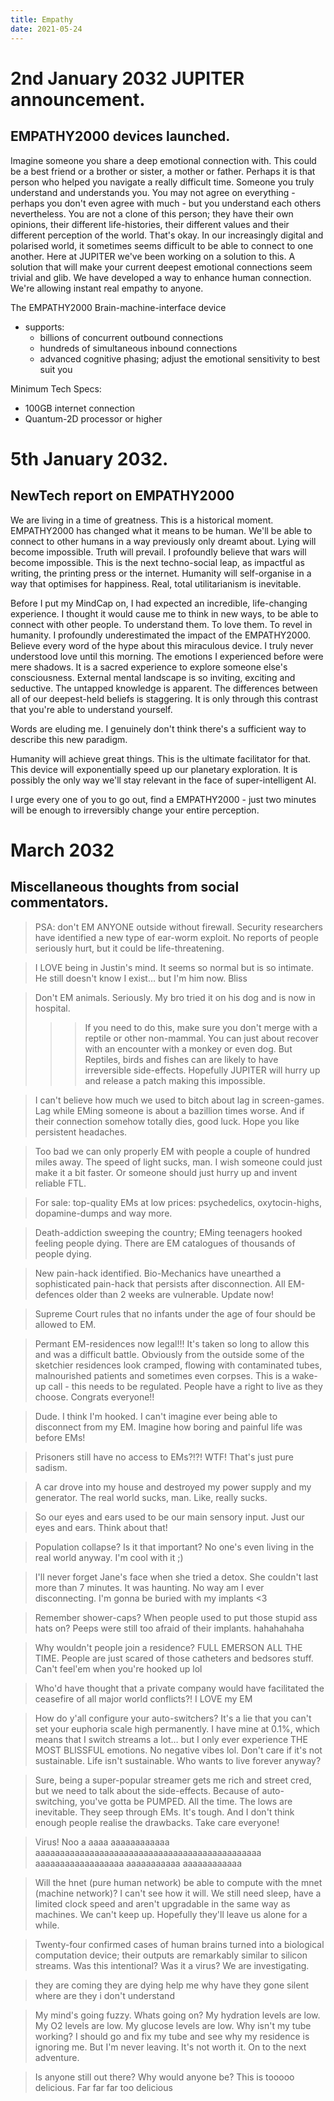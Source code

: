 ```yaml
---
title: Empathy
date: 2021-05-24
---
```


# 2nd January 2032 JUPITER announcement.

## EMPATHY2000 devices launched.

Imagine someone you share a deep emotional connection with. This could be a best friend or a brother or sister, a mother or father. Perhaps it is that person who helped you navigate a really difficult time. Someone you truly understand and understands you. You may not agree on everything - perhaps you don't even agree with much - but you understand each others nevertheless. You are not a clone of this person; they have their own opinions, their different life-histories, their different values and their different perception of the world. That's okay.
In our increasingly digital and polarised world, it sometimes seems difficult to be able to connect to one another.
Here at JUPITER we've been working on a solution to this. A solution that will make your current deepest emotional connections seem trivial and glib. We have developed a way to enhance human connection. We're allowing instant real empathy to anyone.

The EMPATHY2000 Brain-machine-interface device

- supports:
  - billions of concurrent outbound connections
  - hundreds of simultaneous inbound connections
  - advanced cognitive phasing; adjust the emotional sensitivity to best suit you

Minimum Tech Specs:

- 100GB internet connection
- Quantum-2D processor or higher

# 5th January 2032.

## NewTech report on EMPATHY2000

We are living in a time of greatness. This is a historical moment. EMPATHY2000 has changed what it means to be human.
We'll be able to connect to other humans in a way previously only dreamt about. Lying will become impossible. Truth will prevail. I profoundly believe that wars will become impossible. This is the next techno-social leap, as impactful as writing, the printing press or the internet. Humanity will self-organise in a way that optimises for happiness. Real, total utilitarianism is inevitable.

Before I put my MindCap on, I had expected an incredible, life-changing experience. I thought it would cause me to think in new ways, to be able to connect with other people. To understand them. To love them. To revel in humanity. I profoundly underestimated the impact of the EMPATHY2000. Believe every word of the hype about this miraculous device. I truly never understood love until this morning. The emotions I experienced before were mere shadows.
It is a sacred experience to explore someone else's consciousness. External mental landscape is so inviting, exciting and seductive. The untapped knowledge is apparent.
The differences between all of our deepest-held beliefs is staggering. It is only through this contrast that you're able to understand yourself.

Words are eluding me. I genuinely don't think there's a sufficient way to describe this new paradigm.

Humanity will achieve great things. This is the ultimate facilitator for that. This device will exponentially speed up our planetary exploration. It is possibly the only way we'll stay relevant in the face of super-intelligent AI.

I urge every one of you to go out, find a EMPATHY2000 - just two minutes will be enough to irreversibly change your entire perception.

# March 2032

## Miscellaneous thoughts from social commentators.

> PSA: don't EM ANYONE outside without firewall. Security researchers have identified a new type of ear-worm exploit. No reports of people seriously hurt, but it could be life-threatening.

> I LOVE being in Justin's mind. It seems so normal but is so intimate. He still doesn't know I exist&#x2026; but I'm him now. Bliss

> Don't EM animals. Seriously. My bro tried it on his dog and is now in hospital.
>
> > > If you need to do this, make sure you don't merge with a reptile or other non-mammal. You can just about recover with an encounter with a monkey or even dog. But Reptiles, birds and fishes can are likely to have irreversible side-effects. Hopefully JUPITER will hurry up and release a patch making this impossible.

> I can't believe how much we used to bitch about lag in screen-games. Lag while EMing someone is about a bazillion times worse. And if their connection somehow totally dies, good luck. Hope you like persistent headaches.

> Too bad we can only properly EM with people a couple of hundred miles away. The speed of light sucks, man. I wish someone could just make it a bit faster. Or someone should just hurry up and invent reliable FTL.

> For sale: top-quality EMs at low prices: psychedelics, oxytocin-highs, dopamine-dumps and way more.

> Death-addiction sweeping the country; EMing teenagers hooked feeling people dying. There are EM catalogues of thousands of people dying.

> New pain-hack identified. Bio-Mechanics have unearthed a sophisticated pain-hack that persists after disconnection. All EM-defences older than 2 weeks are vulnerable. Update now!

> Supreme Court rules that no infants under the age of four should be allowed to EM.

> Permant EM-residences now legal!!! It's taken so long to allow this and was a difficult battle. Obviously from the outside some of the sketchier residences look cramped, flowing with contaminated tubes, malnourished patients and sometimes even corpses. This is a wake-up call - this needs to be regulated. People have a right to live as they choose. Congrats everyone!!

> Dude. I think I'm hooked. I can't imagine ever being able to disconnect from my EM. Imagine how boring and painful life was before EMs!

> Prisoners still have no access to EMs?!?! WTF! That's just pure sadism.

> A car drove into my house and destroyed my power supply and my generator. The real world sucks, man. Like, really sucks.

> So our eyes and ears used to be our main sensory input. Just our eyes and ears. Think about that!

> Population collapse? Is it that important? No one's even living in the real world anyway. I'm cool with it ;)

> I'll never forget Jane's face when she tried a detox. She couldn't last more than 7 minutes. It was haunting. No way am I ever disconnecting. I'm gonna be buried with my implants <3

> Remember shower-caps? When people used to put those stupid ass hats on? Peeps were still too afraid of their implants. hahahahaha

> Why wouldn't people join a residence? FULL EMERSON ALL THE TIME. People are just scared of those catheters and bedsores stuff. Can't feel'em when you're hooked up lol

> Who'd have thought that a private company would have facilitated the ceasefire of all major world conflicts?! I LOVE my EM

> How do y'all configure your auto-switchers? It's a lie that you can't set your euphoria scale high permanently. I have mine at 0.1%, which means that I switch streams a lot&#x2026; but I only ever experience THE MOST BLISSFUL emotions. No negative vibes lol. Don't care if it's not sustainable. Life isn't sustainable. Who wants to live forever anyway?

> Sure, being a super-popular streamer gets me rich and street cred, but we need to talk about the side-effects. Because of auto-switching, you've gotta be PUMPED. All the time. The lows are inevitable. They seep through EMs. It's tough. And I don't think enough people realise the drawbacks. Take care everyone!

> Virus! Noo a aaaa aaaaaaaaaaaa aaaaaaaaaaaaaaaaaaaaaaaaaaaaaaaaaaaaaaaaaaaaaa aaaaaaaaaaaaaaaaaa aaaaaaaaaaa aaaaaaaaaaaa

> Will the hnet (pure human network) be able to compute with the mnet (machine network)? I can't see how it will. We still need sleep, have a limited clock speed and aren't upgradable in the same way as machines. We can't keep up. Hopefully they'll leave us alone for a while.

> Twenty-four confirmed cases of human brains turned into a biological computation device; their outputs are remarkably similar to silicon streams. Was this intentional? Was it a virus? We are investigating.

> they are coming they are dying help me why have they gone silent where are they i don't understand

> My mind's going fuzzy. Whats going on? My hydration levels are low. My O2 levels are low. My glucose levels are low. Why isn't my tube working? I should go and fix my tube and see why my residence is ignoring me. But I'm never leaving. It's not worth it. On to the next adventure.

> Is anyone still out there? Why would anyone be? This is tooooo delicious. Far far far too delicious
